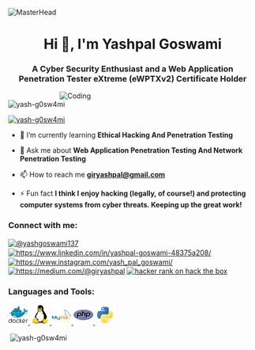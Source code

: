 ![MasterHead](https://www2.deloitte.com/content/dam/insights/articles/7147_cso-podcast/primary/7147_Banner.jpg/jcr:content/renditions/cq5dam.web.1920.400.jpeg)
<h1 align="center">Hi 👋, I'm Yashpal Goswami</h1>
<h3 align="center">A Cyber Security Enthusiast and a Web Application Penetration Tester eXtreme (eWPTXv2) Certificate Holder</h3>
<img align="right" alt="Coding" width="400" src="https://media.tenor.com/rePDfDWO3XoAAAAd/hacking.gif")>

<p align="left"> <img src="https://komarev.com/ghpvc/?username=yash-g0sw4mi&label=Profile%20views&color=0e75b6&style=flat" alt="yash-g0sw4mi" /> </p>

<p align="left"> <a href="https://github.com/ryo-ma/github-profile-trophy"><img src="https://github-profile-trophy.vercel.app/?username=yash-g0sw4mi" alt="yash-g0sw4mi" /></a> </p>

- 🌱 I’m currently learning **Ethical Hacking And Penetration Testing**

- 💬 Ask me about **Web Application Penetration Testing And Network Penetration Testing**

- 📫 How to reach me **giryashpal@gmail.com**

- ⚡ Fun fact **I think I enjoy hacking (legally, of course!) and protecting computer systems from cyber threats. Keeping up the great work!**

<h3 align="left">Connect with me:</h3>
<p align="left">
<a href="https://twitter.com/@yashgoswami137" target="blank"><img align="center" src="https://raw.githubusercontent.com/rahuldkjain/github-profile-readme-generator/master/src/images/icons/Social/twitter.svg" alt="@yashgoswami137" height="30" width="40" /></a>
<a href="https://linkedin.com/in/https://www.linkedin.com/in/yashpal-goswami-48375a208/" target="blank"><img align="center" src="https://raw.githubusercontent.com/rahuldkjain/github-profile-readme-generator/master/src/images/icons/Social/linked-in-alt.svg" alt="https://www.linkedin.com/in/yashpal-goswami-48375a208/" height="30" width="40" /></a>
<a href="https://instagram.com/https://www.instagram.com/yash_pal_goswami/" target="blank"><img align="center" src="https://raw.githubusercontent.com/rahuldkjain/github-profile-readme-generator/master/src/images/icons/Social/instagram.svg" alt="https://www.instagram.com/yash_pal_goswami/" height="30" width="40" /></a>
<a href="https://medium.com/@giryashpal" target="blank"><img align="center" src="https://raw.githubusercontent.com/rahuldkjain/github-profile-readme-generator/master/src/images/icons/Social/medium.svg" alt="https://medium.com/@giryashpal" height="30" width="40" /></a>
<a href="https://app.hackthebox.com/profile/overview rank on hack the box" target="blank"><img align="center" src="https://raw.githubusercontent.com/rahuldkjain/github-profile-readme-generator/master/src/images/icons/Social/hackerrank.svg" alt="hacker rank on hack the box" height="30" width="40" /></a>
</p>

<h3 align="left">Languages and Tools:</h3>
<p align="left"> <a href="https://www.docker.com/" target="_blank" rel="noreferrer"> <img src="https://raw.githubusercontent.com/devicons/devicon/master/icons/docker/docker-original-wordmark.svg" alt="docker" width="40" height="40"/> </a> <a href="https://www.linux.org/" target="_blank" rel="noreferrer"> <img src="https://raw.githubusercontent.com/devicons/devicon/master/icons/linux/linux-original.svg" alt="linux" width="40" height="40"/> </a> <a href="https://www.mysql.com/" target="_blank" rel="noreferrer"> <img src="https://raw.githubusercontent.com/devicons/devicon/master/icons/mysql/mysql-original-wordmark.svg" alt="mysql" width="40" height="40"/> </a> <a href="https://www.php.net" target="_blank" rel="noreferrer"> <img src="https://raw.githubusercontent.com/devicons/devicon/master/icons/php/php-original.svg" alt="php" width="40" height="40"/> </a> <a href="https://www.python.org" target="_blank" rel="noreferrer"> <img src="https://raw.githubusercontent.com/devicons/devicon/master/icons/python/python-original.svg" alt="python" width="40" height="40"/> </a> </p>

<p>&nbsp;<img align="center" src="https://github-readme-stats.vercel.app/api?username=yash-g0sw4mi&show_icons=true&locale=en" alt="yash-g0sw4mi" /></p>
